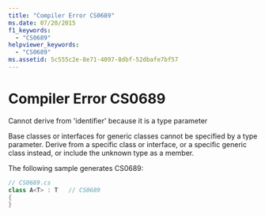 ```yaml
---
title: "Compiler Error CS0689"
ms.date: 07/20/2015
f1_keywords: 
  - "CS0689"
helpviewer_keywords: 
  - "CS0689"
ms.assetid: 5c555c2e-8e71-4097-8dbf-52dbafe7bf57
---
```

# Compiler Error CS0689
Cannot derive from 'identifier' because it is a type parameter  
  
 Base classes or interfaces for generic classes cannot be specified by a type parameter. Derive from a specific class or interface, or a specific generic class instead, or include the unknown type as a member.  
  
 The following sample generates CS0689:  
  
```csharp 
// CS0689.cs  
class A<T> : T   // CS0689  
{  
}  
```
